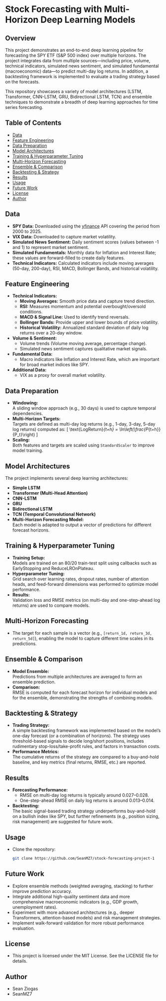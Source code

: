 # Stock Forecasting with Multi-Horizon Deep Learning Models

## Overview
This project demonstrates an end-to-end deep learning pipeline for forecasting the SPY ETF (S&P 500 index) over multiple horizons. The project integrates data from multiple sources—including price, volume, technical indicators, simulated news sentiment, and simulated fundamental (macroeconomic) data—to predict multi-day log returns. In addition, a backtesting framework is implemented to evaluate a trading strategy based on the forecasts.

This repository showcases a variety of model architectures (LSTM, Transformer, CNN-LSTM, GRU, Bidirectional LSTM, TCN) and ensemble techniques to demonstrate a breadth of deep learning approaches for time series forecasting.

## Table of Contents
- [Data](#data)
- [Feature Engineering](#feature-engineering)
- [Data Preparation](#data-preparation)
- [Model Architectures](#model-architectures)
- [Training & Hyperparameter Tuning](#training--hyperparameter-tuning)
- [Multi-Horizon Forecasting](#multi-horizon-forecasting)
- [Ensemble & Comparison](#ensemble--comparison)
- [Backtesting & Strategy](#backtesting--strategy)
- [Results](#results)
- [Usage](#usage)
- [Future Work](#future-work)
- [License](#license)
- [Author](#author)


## Data
- **SPY Data:** Downloaded using the [yfinance](https://pypi.org/project/yfinance/) API covering the period from 2000 to 2025.
- **VIX Data:** Downloaded to capture market volatility.
- **Simulated News Sentiment:** Daily sentiment scores (values between -1 and 1) to represent market sentiment.
- **Simulated Fundamentals:** Monthly data for Inflation and Interest Rate; these values are forward-filled to create daily features.
- **Technical Indicators:** Calculated indicators include moving averages (50-day, 200-day), RSI, MACD, Bollinger Bands, and historical volatility.

## Feature Engineering
- **Technical Indicators:**  
  - **Moving Averages:** Smooth price data and capture trend direction.
  - **RSI:** Measures momentum and potential overbought/oversold conditions.
  - **MACD & Signal Line:** Used to identify trend reversals.
  - **Bollinger Bands:** Provide upper and lower bounds of price volatility.
  - **Historical Volatility:** Annualized standard deviation of daily log returns over a 20-day window.
- **Volume & Sentiment:**  
  - Volume trends (Volume moving average, percentage change).
  - Simulated news sentiment captures qualitative market signals.
- **Fundamental Data:**  
  - Macro indicators like Inflation and Interest Rate, which are important for broad market indices like SPY.
- **Additional Data:**  
  - VIX as a proxy for overall market volatility.

## Data Preparation
- **Windowing:**  
  A sliding window approach (e.g., 30 days) is used to capture temporal dependencies.
- **Multi-Horizon Targets:**  
  Targets are defined as multi-day log returns (e.g., 1-day, 3-day, 5-day log returns) computed as:
  \[
  \text{LogReturn}_{t+h} = \ln\left(\frac{P_{t+h}}{P_t}\right)
  \]
- **Scaling:**  
  Both features and targets are scaled using `StandardScaler` to improve model training.

## Model Architectures
The project implements several deep learning architectures:
- **Simple LSTM**  
- **Transformer (Multi-Head Attention)**  
- **CNN-LSTM**  
- **GRU**  
- **Bidirectional LSTM**  
- **TCN (Temporal Convolutional Network)**  
- **Multi-Horizon Forecasting Model:**  
  Each model is adapted to output a vector of predictions for different forecast horizons.

## Training & Hyperparameter Tuning
- **Training Setup:**  
  Models are trained on an 80/20 train-test split using callbacks such as EarlyStopping and ReduceLROnPlateau.
- **Hyperparameter Tuning:**  
  Grid search over learning rates, dropout rates, number of attention heads, and feed-forward dimensions was performed to optimize model performance.
- **Results:**  
  Validation loss and RMSE metrics (on multi-day and one-step-ahead log returns) are used to compare models.

## Multi-Horizon Forecasting
- The target for each sample is a vector (e.g., `[return_1d, return_3d, return_5d]`), enabling the model to capture different time scales in its predictions.

## Ensemble & Comparison
- **Model Ensemble:**  
  Predictions from multiple architectures are averaged to form an ensemble prediction.
- **Comparison:**  
  RMSE is computed for each forecast horizon for individual models and for the ensemble, demonstrating the strengths of combining models.

## Backtesting & Strategy
- **Trading Strategy:**  
  A simple backtesting framework was implemented based on the model’s one-day forecast (or a combination of horizons). The strategy uses threshold-based signals to decide long/short positions, includes rudimentary stop-loss/take-profit rules, and factors in transaction costs.
- **Performance Metrics:**  
  The cumulative returns of the strategy are compared to a buy-and-hold baseline, and key metrics (final returns, RMSE, etc.) are reported.

## Results
- **Forecasting Performance:**  
  - RMSE on multi-day log returns is typically around 0.027–0.028.
  - One-step-ahead RMSE on daily log returns is around 0.013–0.014.
- **Backtesting:**  
  The basic signal-based trading strategy underperforms buy-and-hold on a bullish index like SPY, but further refinements (e.g., position sizing, risk management) are suggested for future work.

## Usage
- Clone the repository:
   ```bash
   git clone https://github.com/SeanMZ7/stock-forecasting-project-1

## Future Work
- Explore ensemble methods (weighted averaging, stacking) to further improve prediction accuracy.
- Integrate additional high-quality sentiment data and more comprehensive macroeconomic indicators (e.g., GDP growth, unemployment rates).
- Experiment with more advanced architectures (e.g., deeper Transformers, attention-based models) and risk management strategies.
- Implement walk-forward validation for more robust performance evaluation.

## License
- This project is licensed under the MIT License. See the LICENSE file for details.

## Author
- Sean Ziogas
- SeanMZ7
